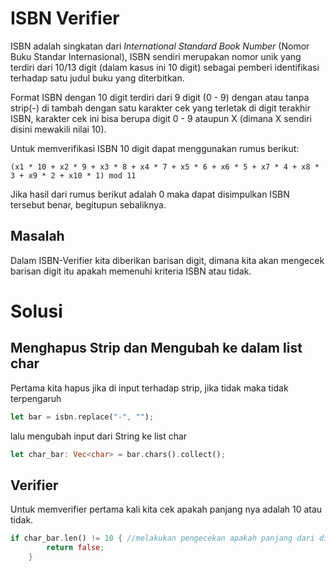 # ISBN Verifier

ISBN adalah singkatan dari *International Standard Book Number* (Nomor Buku Standar Internasional), ISBN sendiri merupakan nomor unik yang terdiri dari 10/13 digit (dalam kasus ini 10 digit) sebagai pemberi identifikasi terhadap satu judul buku yang diterbitkan.

Format ISBN dengan 10 digit terdiri dari 9 digit (0 - 9) dengan atau tanpa strip(-) di tambah dengan satu karakter cek yang terletak di digit terakhir ISBN, karakter cek ini bisa berupa digit 0 - 9 ataupun X (dimana X sendiri disini mewakili nilai 10).

Untuk memverifikasi ISBN 10 digit dapat menggunakan rumus berikut:
```
(x1 * 10 + x2 * 9 + x3 * 8 + x4 * 7 + x5 * 6 + x6 * 5 + x7 * 4 + x8 * 3 + x9 * 2 + x10 * 1) mod 11
```
Jika hasil dari rumus berikut adalah 0 maka dapat disimpulkan ISBN tersebut benar, begitupun sebaliknya.

## Masalah
Dalam ISBN-Verifier kita diberikan barisan digit, dimana kita akan mengecek barisan digit itu apakah memenuhi kriteria ISBN atau tidak.

# Solusi

## Menghapus Strip dan Mengubah ke dalam list char
Pertama kita hapus jika di input terhadap strip, jika tidak maka tidak terpengaruh
``` rust
let bar = isbn.replace("-", "");
```

lalu mengubah input dari String ke list char 
```rust
let char_bar: Vec<char> = bar.chars().collect(); 
```

## Verifier
Untuk memverifier pertama kali kita cek apakah panjang nya adalah 10 atau tidak.
```rust
if char_bar.len() != 10 { //melakukan pengecekan apakah panjang dari digit == 10 atau tidak, jika tidak maka ISBN salah
        return false;
    }
```


